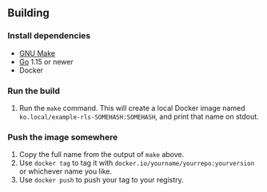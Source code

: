## Building

### Install dependencies

 - [GNU Make](https://gnu.org/s/make)
 - [Go](https://golang.org/) 1.15 or newer
 - Docker

### Run the build

 1. Run the `make` command.  This will create a local Docker image
    named `ko.local/example-rls-SOMEHASH:SOMEHASH`, and print that
    name on stdout.

### Push the image somewhere

 1. Copy the full name from the output of `make` above.
 2. Use `docker tag` to tag it with
    `docker.io/yourname/yourrepo:yourversion` or whichever name you
    like.
 3. Use `docker push` to push your tag to your registry.
